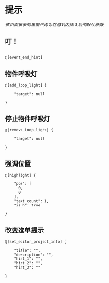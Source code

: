 # 提示

*该页面展示的黑魔法均为在游戏内插入后的默认参数*

## 叮！
```

@[event_end_hint]

```

## 物件呼吸灯
```
@[add_loop_light] {
  
    "target": null
  
}
```

## 停止物件呼吸灯
```
@[remove_loop_light] {
  
    "target": null
  
}
```

## 强调位置
```
@[highlight] {
  
    "pos": [
      0,
      0
    ],
    "text_count": 1,
    "is_h": true
  
}
```

## 改变选单提示
```
@[set_editor_project_info] {
  
    "title": "",
    "description": "",
    "hint_1": "",
    "hint_2": "",
    "hint_3": ""
  
}
```
